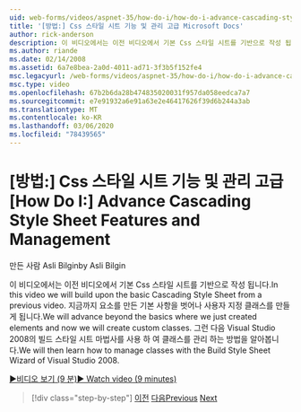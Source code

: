 ```yaml
---
uid: web-forms/videos/aspnet-35/how-do-i/how-do-i-advance-cascading-style-sheet-features-and-management
title: '[방법:] Css 스타일 시트 기능 및 관리 고급 Microsoft Docs'
author: rick-anderson
description: 이 비디오에서는 이전 비디오에서 기본 Css 스타일 시트를 기반으로 작성 됩니다. 방금 요소를 만든 기본 사항 외에도 계속 진행 됩니다.
ms.author: riande
ms.date: 02/14/2008
ms.assetid: 6a7e8bea-2a0d-4011-ad71-3f3b5f152fe4
msc.legacyurl: /web-forms/videos/aspnet-35/how-do-i/how-do-i-advance-cascading-style-sheet-features-and-management
msc.type: video
ms.openlocfilehash: 67b2b6da28b474835020031f957da058eedca7a7
ms.sourcegitcommit: e7e91932a6e91a63e2e46417626f39d6b244a3ab
ms.translationtype: MT
ms.contentlocale: ko-KR
ms.lasthandoff: 03/06/2020
ms.locfileid: "78439565"
---
```

# <a name="how-do-i-advance-cascading-style-sheet-features-and-management"></a><span data-ttu-id="785e2-104">[방법:] Css 스타일 시트 기능 및 관리 고급</span><span class="sxs-lookup"><span data-stu-id="785e2-104">[How Do I:] Advance Cascading Style Sheet Features and Management</span></span>

<span data-ttu-id="785e2-105">만든 사람 Asli Bilgin</span><span class="sxs-lookup"><span data-stu-id="785e2-105">by Asli Bilgin</span></span>

<span data-ttu-id="785e2-106">이 비디오에서는 이전 비디오에서 기본 Css 스타일 시트를 기반으로 작성 됩니다.</span><span class="sxs-lookup"><span data-stu-id="785e2-106">In this video we will build upon the basic Cascading Style Sheet from a previous video.</span></span> <span data-ttu-id="785e2-107">지금까지 요소를 만든 기본 사항을 벗어나 사용자 지정 클래스를 만들게 됩니다.</span><span class="sxs-lookup"><span data-stu-id="785e2-107">We will advance beyond the basics where we just created elements and now we will create custom classes.</span></span> <span data-ttu-id="785e2-108">그런 다음 Visual Studio 2008의 빌드 스타일 시트 마법사를 사용 하 여 클래스를 관리 하는 방법을 알아봅니다.</span><span class="sxs-lookup"><span data-stu-id="785e2-108">We will then learn how to manage classes with the Build Style Sheet Wizard of Visual Studio 2008.</span></span>

[<span data-ttu-id="785e2-109">&#9654;비디오 보기 (9 분)</span><span class="sxs-lookup"><span data-stu-id="785e2-109">&#9654; Watch video (9 minutes)</span></span>](https://channel9.msdn.com/Blogs/ASP-NET-Site-Videos/how-do-i-advance-cascading-style-sheet-features-and-management)

> [!div class="step-by-step"]
> <span data-ttu-id="785e2-110">[이전](how-do-i-adding-elements-to-a-css-file-and-create-new-css-on-the-fly.md)
> [다음](how-do-i-converting-a-net-20-windows-forms-application-to-net-35.md)</span><span class="sxs-lookup"><span data-stu-id="785e2-110">[Previous](how-do-i-adding-elements-to-a-css-file-and-create-new-css-on-the-fly.md)
[Next](how-do-i-converting-a-net-20-windows-forms-application-to-net-35.md)</span></span>
